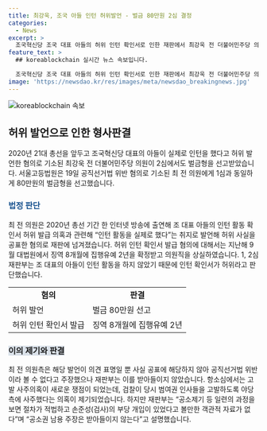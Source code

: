 ```yaml
---
title: 최강욱, 조국 아들 인턴 허위발언 - 벌금 80만원 2심 결정
categories:
  - News
excerpt: >
  조국혁신당 조국 대표 아들의 허위 인턴 확인서로 인한 재판에서 최강욱 전 더불어민주당 의원은 벌금 80만원을 선고받았다. 최 의원은 총선 기간에 허위 발언을 했다는 혐의를 받았으며, 2심에서도 유죄 판결을 받았다. 또한 '고발 사주' 의혹에 대해서도 논란이 일고 있으나, 재판부는 이를 받아들이지 않았다. 최 의원은 선고 후 상고할 의사를 밝혔다. 
feature_text: >
  ## koreablockchain 실시간 뉴스 속보입니다.

  조국혁신당 조국 대표 아들의 허위 인턴 확인서로 인한 재판에서 최강욱 전 더불어민주당 의원은 벌금 80만원을 선고받았다. 최 의원은 총선 기간에 허위 발언을 했다는 혐의를 받았으며, 2심에서도 유죄 판결을 받았다. 또한 '고발 사주' 의혹에 대해서도 논란이 일고 있으나, 재판부는 이를 받아들이지 않았다. 최 의원은 선고 후 상고할 의사를 밝혔다. 
image: 'https://newsdao.kr/res/images/meta/newsdao_breakingnews.jpg'
---
```


<p><img src="https://newsdao.kr/res/images/meta/newsdao_breakingnews.jpg" alt="koreablockchain 속보" /></p>

<h2 data-ke-size="size26">허위 발언으로 인한 형사판결</h2>

<p data-ke-size="size16">2020년 21대 총선을 앞두고 조국혁신당 대표의 아들이 실제로 인턴을 했다고 허위 발언한 혐의로 기소된 최강욱 전 더불어민주당 의원이 2심에서도 벌금형을 선고받았습니다. 서울고등법원은 19일 공직선거법 위반 혐의로 기소된 최 전 의원에게 1심과 동일하게 80만원의 벌금형을 선고했습니다.</p>

<h3><b><span style="color: #1a5490;">법정 판단</span></b></h3>

<p data-ke-size="size16">최 전 의원은 2020년 총선 기간 한 인터넷 방송에 출연해 조 대표 아들의 인턴 활동 확인서 허위 발급 의혹과 관련해 “인턴 활동을 실제로 했다”는 취지로 발언해 허위 사실을 공표한 혐의로 재판에 넘겨졌습니다. 허위 인턴 확인서 발급 혐의에 대해서는 지난해 9월 대법원에서 징역 8개월에 집행유예 2년을 확정받고 의원직을 상실하였습니다. 1, 2심 재판부는 조 대표의 아들이 인턴 활동을 하지 않았기 때문에 인턴 확인서가 허위라고 판단했습니다.</p>

<table>
    <tbody>
        <tr>
            <td style="text-align: center; height: 17px;"><b>혐의</b></td>
            <td style="text-align: center; height: 17px;"><b>판결</b></td>
        </tr>
        <tr>
            <td style="text-align: left; height: 17px;">허위 발언</td>
            <td style="text-align: left; height: 17px;">벌금 80만원 선고</td>
        </tr>
        <tr>
            <td style="text-align: left; height: 17px;">허위 인턴 확인서 발급</td>
            <td style="text-align: left; height: 17px;">징역 8개월에 집행유예 2년</td>
        </tr>
    </tbody>
</table>

<h3><b><span style="background-color: #21538527;">이의 제기와 판결</span></b></h3>

<p data-ke-size="size16">최 전 의원측은 해당 발언이 의견 표명일 뿐 사실 공표에 해당하지 않아 공직선거법 위반이라 볼 수 없다고 주장했으나 재판부는 이를 받아들이지 않았습니다. 항소심에서는 고발 사주의혹이 새로운 쟁점이 되었는데, 검찰이 당시 범여권 인사들을 고발하도록 야당 측에 사주했다는 의혹이 제기되었습니다. 하지만 재판부는 “공소제기 등 일련의 과정을 보면 절차가 적법하고 손준성(검사)의 부당 개입이 있었다고 볼만한 객관적 자료가 없다”며 “공소권 남용 주장은 받아들이지 않는다”고 설명했습니다.</p>

<p data-ke-size="size16">&nbsp;</p>

